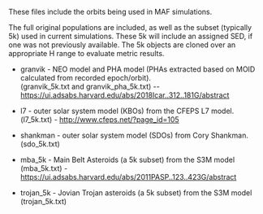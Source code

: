These files include the orbits being used in MAF simulations. 

The full original populations are included, as well as the subset (typically 5k) used 
in current simulations. These 5k will include an assigned SED, if one was not previously available.
The 5k objects are cloned over an appropriate H range to evaluate metric results.

* granvik - NEO model and PHA model (PHAs extracted based on MOID calculated from recorded epoch/orbit).  
(granvik_5k.txt and granvik_pha_5k.txt)   -- https://ui.adsabs.harvard.edu/abs/2018Icar..312..181G/abstract


* l7 - outer solar system model (KBOs) from the CFEPS L7 model. (l7_5k.txt) - http://www.cfeps.net/?page_id=105

* shankman - outer solar system model (SDOs) from Cory Shankman. (sdo_5k.txt) 

* mba_5k - Main Belt Asteroids (a 5k subset) from the S3M model (mba_5k.txt) - https://ui.adsabs.harvard.edu/abs/2011PASP..123..423G/abstract

* trojan_5k - Jovian Trojan asteroids (a 5k subset) from the S3M model  (trojan_5k.txt)



